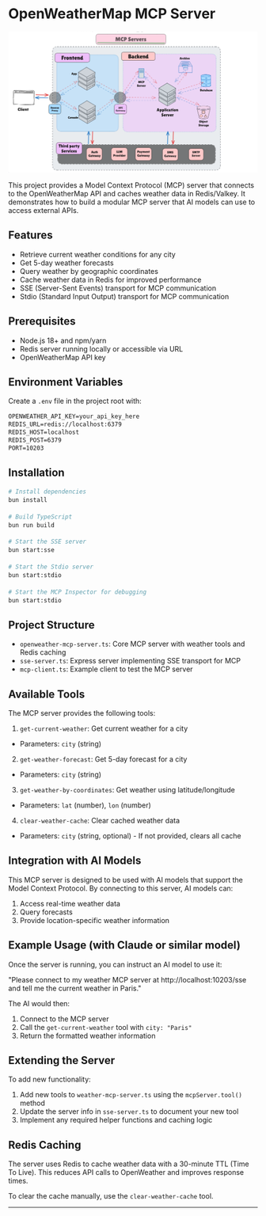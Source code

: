# OpenWeatherMap MCP Server

<p class="center">
    <img src="./images/MCP_SERVER_SYSTEM_DESIGN (Light).png" />
</p>

This project provides a Model Context Protocol (MCP) server that connects to the OpenWeatherMap API and caches weather data in Redis/Valkey. It demonstrates how to build a modular MCP server that AI models can use to access external APIs.

## Features

- Retrieve current weather conditions for any city
- Get 5-day weather forecasts
- Query weather by geographic coordinates
- Cache weather data in Redis for improved performance
- SSE (Server-Sent Events) transport for MCP communication
- Stdio (Standard Input Output) transport for MCP communication

## Prerequisites

- Node.js 18+ and npm/yarn
- Redis server running locally or accessible via URL
- OpenWeatherMap API key

## Environment Variables

Create a `.env` file in the project root with:

```
OPENWEATHER_API_KEY=your_api_key_here
REDIS_URL=redis://localhost:6379
REDIS_HOST=localhost
REDIS_POST=6379
PORT=10203
```

## Installation

```bash
# Install dependencies
bun install

# Build TypeScript
bun run build

# Start the SSE server
bun start:sse

# Start the Stdio server
bun start:stdio

# Start the MCP Inspector for debugging
bun start:stdio
```

## Project Structure

- `openweather-mcp-server.ts`: Core MCP server with weather tools and Redis caching
- `sse-server.ts`: Express server implementing SSE transport for MCP
- `mcp-client.ts`: Example client to test the MCP server

## Available Tools

The MCP server provides the following tools:

1. `get-current-weather`: Get current weather for a city

- Parameters: `city` (string)

2. `get-weather-forecast`: Get 5-day forecast for a city

- Parameters: `city` (string)

3. `get-weather-by-coordinates`: Get weather using latitude/longitude

- Parameters: `lat` (number), `lon` (number)

4. `clear-weather-cache`: Clear cached weather data

- Parameters: `city` (string, optional) - If not provided, clears all cache

## Integration with AI Models

This MCP server is designed to be used with AI models that support the Model Context Protocol. By connecting to this server, AI models can:

1. Access real-time weather data
2. Query forecasts
3. Provide location-specific weather information

## Example Usage (with Claude or similar model)

Once the server is running, you can instruct an AI model to use it:

"Please connect to my weather MCP server at http://localhost:10203/sse and tell me the current weather in Paris."

The AI would then:

1. Connect to the MCP server
2. Call the `get-current-weather` tool with `city: "Paris"`
3. Return the formatted weather information

## Extending the Server

To add new functionality:

1. Add new tools to `weather-mcp-server.ts` using the `mcpServer.tool()` method
2. Update the server info in `sse-server.ts` to document your new tool
3. Implement any required helper functions and caching logic

## Redis Caching

The server uses Redis to cache weather data with a 30-minute TTL (Time To Live). This reduces API calls to OpenWeather and improves response times.

To clear the cache manually, use the `clear-weather-cache` tool.

---
